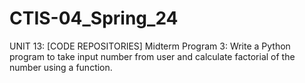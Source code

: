 # CTIS-04_Spring_24
UNIT 13: [CODE REPOSITORIES]
Midterm Program 3: Write a Python program to take input number from user and calculate factorial of the number using a function.
